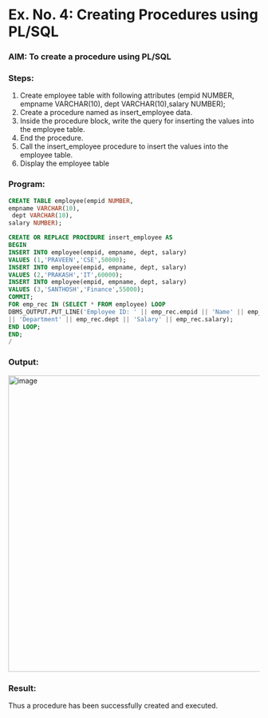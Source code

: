 # Ex. No. 4: Creating Procedures using PL/SQL

### AIM: To create a procedure using PL/SQL

### Steps:
1. Create employee table with following attributes (empid NUMBER, empname VARCHAR(10), dept VARCHAR(10),salary NUMBER);
2. Create a procedure named as insert_employee data.
3. Inside the procedure block, write the query for inserting the values into the employee table.
4. End the procedure.
5. Call the insert_employee procedure to insert the values into the employee table.
6. Display the employee table

### Program:
```sql
CREATE TABLE employee(empid NUMBER,
empname VARCHAR(10),
 dept VARCHAR(10),
salary NUMBER);

CREATE OR REPLACE PROCEDURE insert_employee AS
BEGIN
INSERT INTO employee(empid, empname, dept, salary)
VALUES (1,'PRAVEEN','CSE',50000);
INSERT INTO employee(empid, empname, dept, salary)
VALUES (2,'PRAKASH','IT',60000);
INSERT INTO employee(empid, empname, dept, salary)
VALUES (3,'SANTHOSH','Finance',55000);
COMMIT;
FOR emp_rec IN (SELECT * FROM employee) LOOP
DBMS_OUTPUT.PUT_LINE('Employee ID: ' || emp_rec.empid || 'Name' || emp_rec.empname
|| 'Department' || emp_rec.dept || 'Salary' || emp_rec.salary);
END LOOP;
END;
/
```

### Output:
<img width="593" alt="image" src="https://github.com/Prakashmathi2004/Ex-No-4-Creating-Procedures-using-PL-SQL/assets/118350045/a0dfdfc3-8445-418b-96af-6cb60c5c738b">


### Result:
Thus a procedure has been successfully created and executed.
